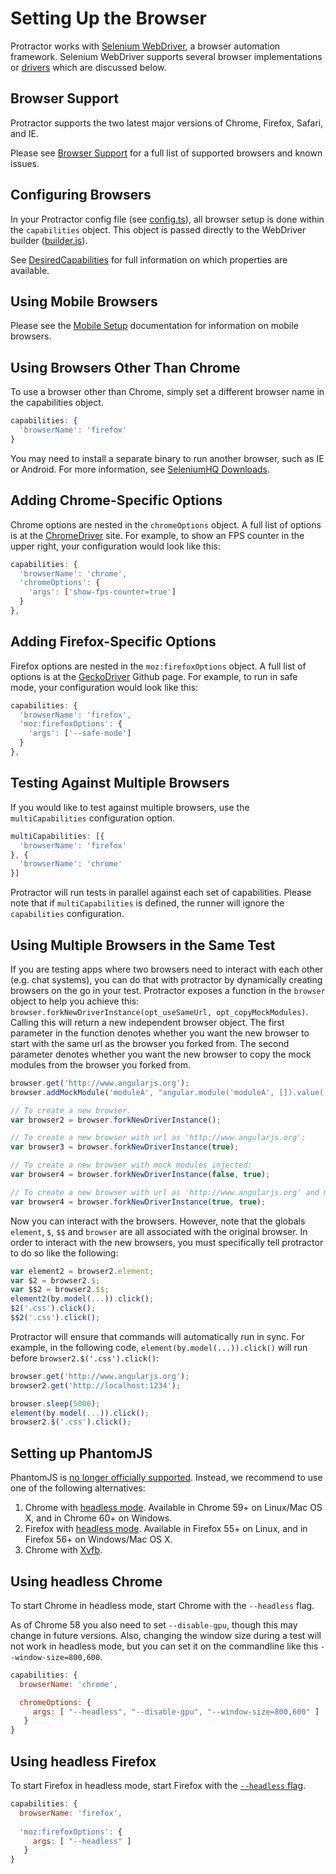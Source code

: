 Setting Up the Browser
=======================

Protractor works with [Selenium WebDriver](http://docs.seleniumhq.org/docs/03_webdriver.jsp), a browser automation framework. Selenium WebDriver supports several browser implementations or [drivers](http://docs.seleniumhq.org/docs/03_webdriver.jsp#selenium-webdriver-s-drivers) which are discussed below.

Browser Support
---------------
Protractor supports the two latest major versions of Chrome, Firefox, Safari, and IE.

Please see [Browser Support](/docs/browser-support.md) for a full list of
supported browsers and known issues.


Configuring Browsers
--------------------

In your Protractor config file (see [config.ts](/lib/config.ts)), all browser setup is done within the `capabilities` object. This object is passed directly to the WebDriver builder ([builder.js](https://code.google.com/p/selenium/source/browse/javascript/webdriver/builder.js)). 


See [DesiredCapabilities](https://github.com/SeleniumHQ/selenium/wiki/DesiredCapabilities) for full information on which properties are available.


Using Mobile Browsers
---------------------

Please see the [Mobile Setup](/docs/mobile-setup.md) documentation for information on mobile browsers.


Using Browsers Other Than Chrome
--------------------------------

To use a browser other than Chrome, simply set a different browser name in the capabilities object.

```javascript
capabilities: {
  'browserName': 'firefox'
}
```

You may need to install a separate binary to run another browser, such as IE or Android. For more information, see [SeleniumHQ Downloads](http://docs.seleniumhq.org/download/).


Adding Chrome-Specific Options
------------------------------

Chrome options are nested in the `chromeOptions` object. A full list of options is at the [ChromeDriver](https://sites.google.com/a/chromium.org/chromedriver/capabilities) site. For example, to show an FPS counter in the upper right, your configuration would look like this:

```javascript
capabilities: {
  'browserName': 'chrome',
  'chromeOptions': {
    'args': ['show-fps-counter=true']
  }
},
```

Adding Firefox-Specific Options
------------------------------

Firefox options are nested in the `moz:firefoxOptions` object. A full list of options is at the [GeckoDriver](https://github.com/mozilla/geckodriver#firefox-capabilities) Github page. For example, to run in safe mode, your configuration would look like this:

```javascript
capabilities: {
  'browserName': 'firefox',
  'moz:firefoxOptions': {
    'args': ['--safe-mode']
  }
},
```

Testing Against Multiple Browsers
---------------------------------

If you would like to test against multiple browsers, use the `multiCapabilities` configuration option.

```javascript
multiCapabilities: [{
  'browserName': 'firefox'
}, {
  'browserName': 'chrome'
}]
```

Protractor will run tests in parallel against each set of capabilities. Please note that if `multiCapabilities` is defined, the runner will ignore the `capabilities` configuration.


Using Multiple Browsers in the Same Test
----------------------------------------
If you are testing apps where two browsers need to interact with each other (e.g. chat systems), you can do that with protractor by dynamically creating browsers on the go in your test. Protractor exposes a function in the `browser` object to help you achieve this: `browser.forkNewDriverInstance(opt_useSameUrl, opt_copyMockModules)`. 
Calling this will return a new independent browser object. The first parameter in the function denotes whether you want the new browser to start with the same url as the browser you forked from. The second parameter denotes whether you want the new browser to copy the mock modules from the browser you forked from.

```javascript
browser.get('http://www.angularjs.org');
browser.addMockModule('moduleA', "angular.module('moduleA', []).value('version', '3');");

// To create a new browser.
var browser2 = browser.forkNewDriverInstance();

// To create a new browser with url as 'http://www.angularjs.org':
var browser3 = browser.forkNewDriverInstance(true);

// To create a new browser with mock modules injected:
var browser4 = browser.forkNewDriverInstance(false, true);

// To create a new browser with url as 'http://www.angularjs.org' and mock modules injected:
var browser4 = browser.forkNewDriverInstance(true, true);
```

Now you can interact with the browsers. However, note that the globals `element`, `$`, `$$` and `browser` are all associated with the original browser. In order to interact with the new browsers, you must specifically tell protractor to do so like the following:

```javascript
var element2 = browser2.element;
var $2 = browser2.$;
var $$2 = browser2.$$;
element2(by.model(...)).click();
$2('.css').click();
$$2('.css').click();
```

Protractor will ensure that commands will automatically run in sync. For example, in the following code, `element(by.model(...)).click()` will run before `browser2.$('.css').click()`:

```javascript
browser.get('http://www.angularjs.org');
browser2.get('http://localhost:1234');

browser.sleep(5000);
element(by.model(...)).click();
browser2.$('.css').click();
```


Setting up PhantomJS
--------------------
PhantomJS is [no longer officially supported](https://groups.google.com/forum/#!topic/phantomjs/9aI5d-LDuNE). Instead, we recommend to use one of the following alternatives:
1. Chrome with [headless mode](https://developers.google.com/web/updates/2017/04/headless-chrome). Available in Chrome 59+ on Linux/Mac OS X, and in Chrome 60+ on Windows.
2. Firefox with [headless mode](https://developer.mozilla.org/en-US/docs/Mozilla/Command_Line_Options#-headless). Available in Firefox 55+ on Linux, and in Firefox 56+ on Windows/Mac OS X.
3. Chrome with [Xvfb](http://www.tothenew.com/blog/protractor-with-jenkins-and-headless-chrome-xvfb-setup/).


Using headless Chrome
---------------------
To start Chrome in headless mode, start Chrome with the `--headless` flag.

As of Chrome 58 you also need to set `--disable-gpu`, though this may change in future versions. 
Also, changing the window size during a test will not work in headless mode, but you can set it
on the commandline like this `--window-size=800,600`.

```javascript
capabilities: {
  browserName: 'chrome',

  chromeOptions: {
     args: [ "--headless", "--disable-gpu", "--window-size=800,600" ]
   }
}
```

Using headless Firefox
---------------------
To start Firefox in headless mode, start Firefox with the [`--headless` flag](https://developer.mozilla.org/en-US/docs/Mozilla/Command_Line_Options#-headless).

```javascript
capabilities: {
  browserName: 'firefox',
  
  'moz:firefoxOptions': {
     args: [ "--headless" ]
   }
}
```
